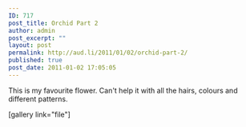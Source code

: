 ```yaml
---
ID: 717
post_title: Orchid Part 2
author: admin
post_excerpt: ""
layout: post
permalink: http://aud.li/2011/01/02/orchid-part-2/
published: true
post_date: 2011-01-02 17:05:05
---
```

This is my favourite flower. Can't help it with all the hairs, colours and different patterns.

[gallery link="file"]